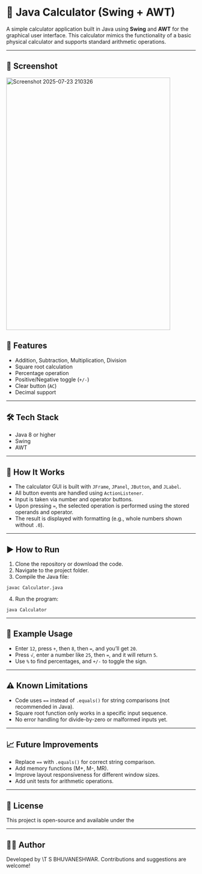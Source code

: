 
# 🧮 Java Calculator (Swing + AWT)

A simple calculator application built in Java using **Swing** and **AWT** for the graphical user interface. This calculator mimics the functionality of a basic physical calculator and supports standard arithmetic operations.

---

## 📸 Screenshot

<img width="436" height="672" alt="Screenshot 2025-07-23 210326" src="https://github.com/user-attachments/assets/023a165a-68bf-4c8e-8487-df833cc3587e" />


## 🚀 Features

* Addition, Subtraction, Multiplication, Division
* Square root calculation
* Percentage operation
* Positive/Negative toggle (`+/-`)
* Clear button (`AC`)
* Decimal support

---

## 🛠️ Tech Stack

* Java 8 or higher
* Swing
* AWT

---


## 🧠 How It Works

* The calculator GUI is built with `JFrame`, `JPanel`, `JButton`, and `JLabel`.
* All button events are handled using `ActionListener`.
* Input is taken via number and operator buttons.
* Upon pressing `=`, the selected operation is performed using the stored operands and operator.
* The result is displayed with formatting (e.g., whole numbers shown without `.0`).

---

## ▶️ How to Run

1. Clone the repository or download the code.
2. Navigate to the project folder.
3. Compile the Java file:

```
javac Calculator.java
```

4. Run the program:

```
java Calculator
```

---

## 📌 Example Usage

* Enter `12`, press `+`, then `8`, then `=`, and you’ll get `20`.
* Press `√`, enter a number like `25`, then `=`, and it will return `5`.
* Use `%` to find percentages, and `+/-` to toggle the sign.

---

## ⚠️ Known Limitations

* Code uses `==` instead of `.equals()` for string comparisons (not recommended in Java).
* Square root function only works in a specific input sequence.
* No error handling for divide-by-zero or malformed inputs yet.

---

## 📈 Future Improvements

* Replace `==` with `.equals()` for correct string comparison.
* Add memory functions (M+, M-, MR).
* Improve layout responsiveness for different window sizes.
* Add unit tests for arithmetic operations.

---

## 📝 License

This project is open-source and available under the 

---

## 👨‍💻 Author

Developed by \T S BHUVANESHWAR. Contributions and suggestions are welcome!

```

